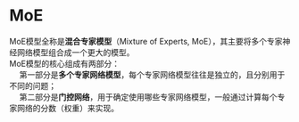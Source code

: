 # MoE
MoE模型全称是**混合专家模型**（Mixture of Experts, MoE），其主要将多个专家神经网络模型组合成一个更大的模型。  
MoE模型的核心组成有两部分：  
&emsp; 第一部分是**多个专家网络模型**，每个专家网络模型往往是独立的，且分别用于不同的问题；  
&emsp; 第二部分是**门控网络**，用于确定使用哪些专家网络模型，一般通过计算每个专家网络的分数（权重）来实现。
